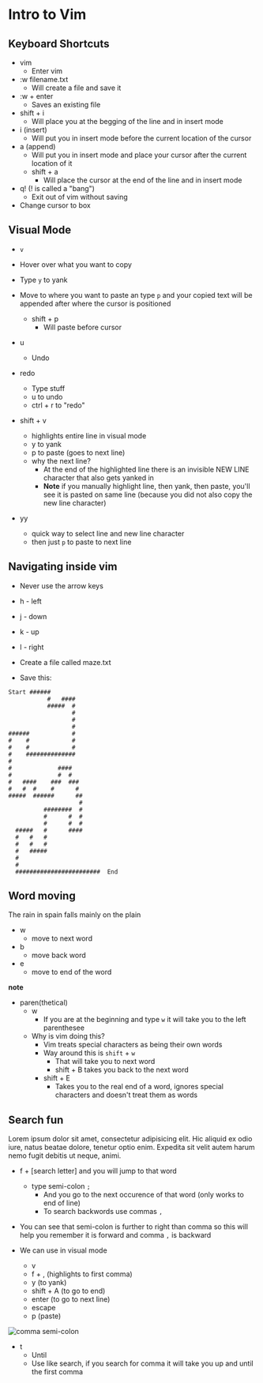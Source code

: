 # Intro to Vim
## Keyboard Shortcuts
* vim
    - Enter vim
* :w filename.txt
    - Will create a file and save it
* :w + enter
    - Saves an existing file
* shift + i
    - Will place you at the begging of the line and in insert mode
* i (insert)
    - Will put you in insert mode before the current location of the cursor
* a (append)
    - Will put you in insert mode and place your cursor after the current location of it
    - shift + a
        + Will place the cursor at the end of the line and in insert mode
* q! (! is called a "bang")
    - Exit out of vim without saving
* Change cursor to box

## Visual Mode
* `v`
* Hover over what you want to copy
* Type `y` to yank
* Move to where you want to paste an type `p` and your copied text will be appended after where the cursor is positioned
    - shift + p
        + Will paste before cursor
* u
    - Undo

* redo
    - Type stuff
    - u to undo
    - ctrl + r to "redo"
* shift + v
    - highlights entire line in visual mode
    - y to yank
    - p to paste (goes to next line)
    - why the next line?
        + At the end of the highlighted line there is an invisible NEW LINE character that also gets yanked in
        + **Note** if you manually highlight line, then yank, then paste, you'll see it is pasted on same line (because you did not also copy the new line character)
* yy
    - quick way to select line and new line character
    - then just `p` to paste to next line

## Navigating inside vim
* Never use the arrow keys
* h - left
* j - down
* k - up
* l - right

* Create a file called maze.txt
* Save this:

```
Start ######
           #   ####
           #####  #
                  #
                  #
                  #
######            #
#    #            #
#    #            #
#    ##############
#
#             ####
#             #  #
#   ####    ###  ###
#   #  #    #      #
#####  ######      ##
                    #
          ########  #
          #      #  #
          #      #  #
  #####   #      ####
  #   #   #
  #   #   #
  #   #####
  #
  #
  ########################  End
```

## Word moving
The rain in spain falls mainly on the plain

* w
    - move to next word
* b
    - move back word
* e
    - move to end of the word

**note**

* paren(thetical)
    - w
        + If you are at the beginning and type `w` it will take you to the left parenthesee
    - Why is vim doing this?
        + Vim treats special characters as being their own words
        + Way around this is `shift` + `w`
            * That will take you to next word
            * shift + B takes you back to the next word
        + shift + E
            * Takes you to the real end of a word, ignores special characters and doesn't treat them as words

## Search fun
Lorem ipsum dolor sit amet, consectetur adipisicing elit. Hic aliquid ex odio iure, natus beatae dolore, tenetur optio enim. Expedita sit velit autem harum nemo fugit debitis ut neque, animi.

* f + [search letter] and you will jump to that word
    - type semi-colon `;`
        + And you go to the next occurence of that word (only works to end of line)
        + To search backwords use commas `,`

* You can see that semi-colon is further to right than comma so this will help you remember it is forward and comma `,` is backward
* We can use in visual mode
    - v
    - f + , (highlights to first comma)
    - y (to yank)
    - shift + A (to go to end)
    - enter (to go to next line)
    - escape
    - p (paste)

![comma semi-colon](https://i.imgur.com/WLUItL2.png)

* t
    - Until
    - Use like search, if you search for comma it will take you up and until the first comma
